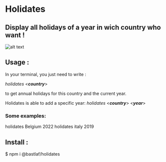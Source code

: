 # Holidates


## Display all holidays of a year in wich country who want !

![alt text](https://media.giphy.com/media/PkA2AsDIuUm95ynxEJ/giphy.gif)


## Usage : 

In your terminal, you just need to write :

*holidates* <*__country__*> 

to get annual holidays for this country and the current year.

Holidates is able to add a specific year:
*holidates* <*__country__*> <*__year__*>

### Some examples:

holidates Belgium 2022
holidates italy 2019


## Install :

$ npm i @bastlaf/holidates
